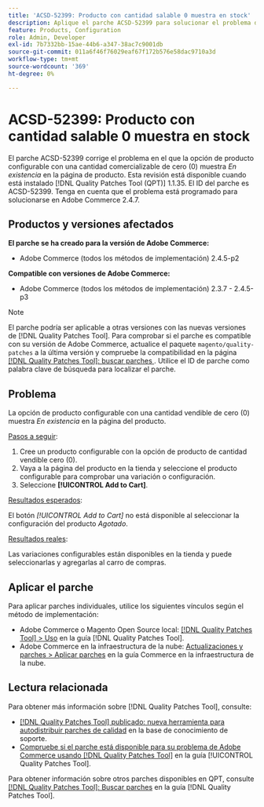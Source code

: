 ```yaml
---
title: 'ACSD-52399: Producto con cantidad salable 0 muestra en stock'
description: Aplique el parche ACSD-52399 para solucionar el problema de Adobe Commerce donde la opción de producto configurable con una cantidad escalable de 0 muestra *En stock* en la página del producto.
feature: Products, Configuration
role: Admin, Developer
exl-id: 7b7332bb-15ae-44b6-a347-38ac7c9001db
source-git-commit: 011a6f46f76029eaf67f172b576e58dac9710a3d
workflow-type: tm+mt
source-wordcount: '369'
ht-degree: 0%

---
```


# ACSD-52399: Producto con cantidad salable 0 muestra en stock

El parche ACSD-52399 corrige el problema en el que la opción de producto configurable con una cantidad comercializable de cero (0) muestra *En existencia* en la página de producto. Esta revisión está disponible cuando está instalado [!DNL Quality Patches Tool (QPT)] 1.1.35. El ID del parche es ACSD-52399. Tenga en cuenta que el problema está programado para solucionarse en Adobe Commerce 2.4.7.

## Productos y versiones afectados

**El parche se ha creado para la versión de Adobe Commerce:**

* Adobe Commerce (todos los métodos de implementación) 2.4.5-p2

**Compatible con versiones de Adobe Commerce:**

* Adobe Commerce (todos los métodos de implementación) 2.3.7 - 2.4.5-p3

>[!NOTE]
>
>El parche podría ser aplicable a otras versiones con las nuevas versiones de [!DNL Quality Patches Tool]. Para comprobar si el parche es compatible con su versión de Adobe Commerce, actualice el paquete `magento/quality-patches` a la última versión y compruebe la compatibilidad en la página [[!DNL Quality Patches Tool]: buscar parches ](https://experienceleague.adobe.com/tools/commerce-quality-patches/index.html). Utilice el ID de parche como palabra clave de búsqueda para localizar el parche.

## Problema

La opción de producto configurable con una cantidad vendible de cero (0) muestra *En existencia* en la página del producto.

<u>Pasos a seguir</u>:

1. Cree un producto configurable con la opción de producto de cantidad vendible cero (0).
1. Vaya a la página del producto en la tienda y seleccione el producto configurable para comprobar una variación o configuración.
1. Seleccione **[!UICONTROL Add to Cart]**.

<u>Resultados esperados</u>:

El botón *[!UICONTROL Add to Cart]* no está disponible al seleccionar la configuración del producto *Agotado*.

<u>Resultados reales</u>:

Las variaciones configurables están disponibles en la tienda y puede seleccionarlas y agregarlas al carro de compras.

## Aplicar el parche

Para aplicar parches individuales, utilice los siguientes vínculos según el método de implementación:

* Adobe Commerce o Magento Open Source local: [[!DNL Quality Patches Tool] > Uso](/help/tools/quality-patches-tool/usage.md) en la guía [!DNL Quality Patches Tool].
* Adobe Commerce en la infraestructura de la nube: [Actualizaciones y parches > Aplicar parches](https://experienceleague.adobe.com/docs/commerce-cloud-service/user-guide/develop/upgrade/apply-patches.html) en la guía Commerce en la infraestructura de la nube.

## Lectura relacionada

Para obtener más información sobre [!DNL Quality Patches Tool], consulte:

* [[!DNL Quality Patches Tool] publicado: nueva herramienta para autodistribuir parches de calidad](https://experienceleague.adobe.com/en/docs/commerce-operations/tools/quality-patches-tool/quality-patches-tool-to-self-serve-quality-patches) en la base de conocimiento de soporte.
* [Compruebe si el parche está disponible para su problema de Adobe Commerce usando [!DNL Quality Patches Tool]](/help/tools/quality-patches-tool/patches-available-in-qpt/check-patch-for-magento-issue-with-magento-quality-patches.md) en la guía [!UICONTROL Quality Patches Tool].


Para obtener información sobre otros parches disponibles en QPT, consulte [[!DNL Quality Patches Tool]: Buscar parches](https://experienceleague.adobe.com/tools/commerce-quality-patches/index.html) en la guía [!DNL Quality Patches Tool].
